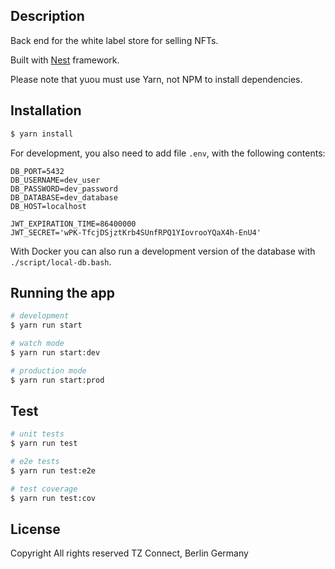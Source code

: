 ## Description

Back end for the white label store for selling NFTs.

Built with [Nest](https://github.com/nestjs/nest) framework.

Please note that yuou must use Yarn, not NPM to install dependencies.

## Installation

```bash
$ yarn install
```

For development, you also need to add file `.env`, with the following contents:

```
DB_PORT=5432
DB_USERNAME=dev_user
DB_PASSWORD=dev_password
DB_DATABASE=dev_database
DB_HOST=localhost

JWT_EXPIRATION_TIME=86400000
JWT_SECRET='wPK-TfcjDSjztKrb4SUnfRPQ1YIovrooYQaX4h-EnU4'
```

With Docker you can also run a development version of the database with `./script/local-db.bash`.

## Running the app

```bash
# development
$ yarn run start

# watch mode
$ yarn run start:dev

# production mode
$ yarn run start:prod
```

## Test

```bash
# unit tests
$ yarn run test

# e2e tests
$ yarn run test:e2e

# test coverage
$ yarn run test:cov
```

## License
Copyright All rights reserved TZ Connect, Berlin Germany
